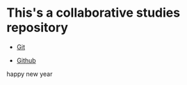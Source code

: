 # This's a collaborative studies repository

- [Git](./Git/git.md)

- [Github](./Git/git_github.md)

happy new year
